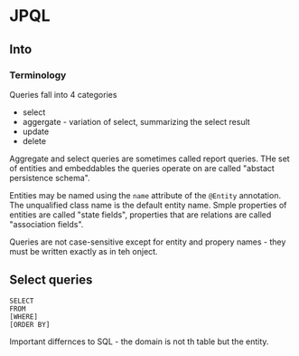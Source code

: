 JPQL
====

## Into

### Terminology
Queries fall into 4 categories

* select
* aggergate - variation of select, summarizing the select result
* update
* delete

Aggregate and select queries are sometimes called report queries. THe set of entities and embeddables the queries operate on are called "abstact persistence schema". 

Entities may be named using the `name` attribute of the `@Entity` annotation. The unqualified class name is the default entity name. Smple properties of entities are called "state fields", properties that are relations are called "association fields".

Queries are not case-sensitive except for entity and propery names - they must be written exactly as in teh onject.

## Select queries

```(sql)
SELECT
FROM
[WHERE]
[ORDER BY]
```
Important differnces to SQL - the domain is not th table but the entity.
 
